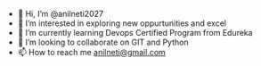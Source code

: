 - 👋 Hi, I’m @anilneti2027
- 👀 I’m interested in exploring new oppurtunities and excel
- 🌱 I’m currently learning Devops Certified Program from Edureka
- 💞️ I’m looking to collaborate on GIT and Python
- 📫 How to reach me anilneti@gmail.com

<!---
anilneti2027/anilneti2027 is a ✨ special ✨ repository because its `README.md` (this file) appears on your GitHub profile.
You can click the Preview link to take a look at your changes.
--->
